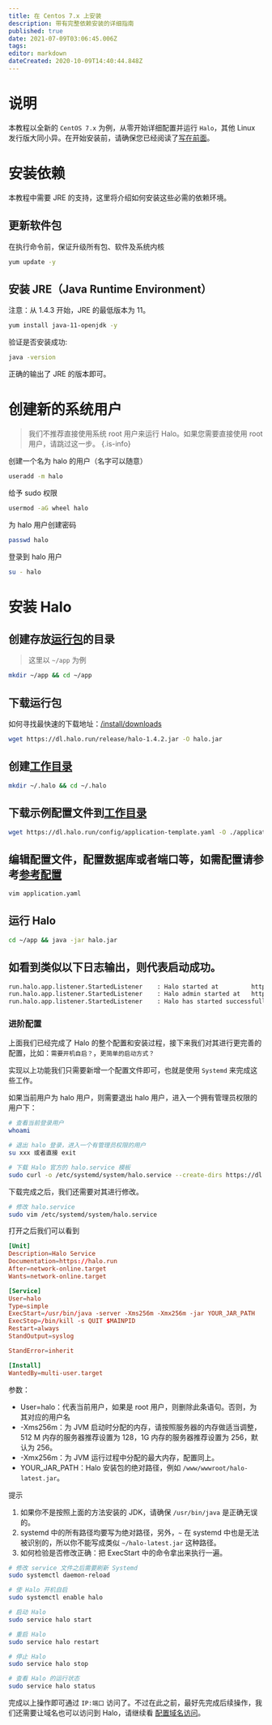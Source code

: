 ```yaml
---
title: 在 Centos 7.x 上安装
description: 带有完整依赖安装的详细指南
published: true
date: 2021-07-09T03:06:45.006Z
tags: 
editor: markdown
dateCreated: 2020-10-09T14:40:44.848Z
---
```


# 说明
本教程以全新的 `CentOS 7.x` 为例，从零开始详细配置并运行 `Halo`，其他 Linux 发行版大同小异。在开始安装前，请确保您已经阅读了[写在前面](/zh/install/prepare)。

# 安装依赖
本教程中需要 JRE 的支持，这里将介绍如何安装这些必需的依赖环境。

## 更新软件包
在执行命令前，保证升级所有包、软件及系统内核

```bash
yum update -y
```

## 安装 JRE（Java Runtime Environment）

注意：从 1.4.3 开始，JRE 的最低版本为 11。

```bash
yum install java-11-openjdk -y
```

验证是否安装成功:

```bash
java -version
```

正确的输出了 JRE 的版本即可。

# 创建新的系统用户

> 我们不推荐直接使用系统 root 用户来运行 Halo。如果您需要直接使用 root 用户，请跳过这一步。
{.is-info}

创建一个名为 halo 的用户（名字可以随意）
```bash
useradd -m halo
```

给予 sudo 权限
```bash
usermod -aG wheel halo
```

为 halo 用户创建密码
```bash
passwd halo
```

登录到 halo 用户
```bash
su - halo
```

# 安装 Halo

## 创建存放[运行包](/install/prepare#%E8%BF%90%E8%A1%8C%E5%8C%85)的目录

> 这里以 `~/app` 为例

```bash
mkdir ~/app && cd ~/app
```

## 下载运行包

如何寻找最快速的下载地址：[/install/downloads](/install/downloads)

```bash
wget https://dl.halo.run/release/halo-1.4.2.jar -O halo.jar
```

## 创建[工作目录](/install/prepare#%E5%B7%A5%E4%BD%9C%E7%9B%AE%E5%BD%95)

```bash
mkdir ~/.halo && cd ~/.halo
```

## 下载示例配置文件到[工作目录](/install/prepare#%E5%B7%A5%E4%BD%9C%E7%9B%AE%E5%BD%95)

```bash
wget https://dl.halo.run/config/application-template.yaml -O ./application.yaml 
```

## 编辑配置文件，配置数据库或者端口等，如需配置请参考[参考配置](/install/config)

```bash
vim application.yaml
```

## 运行 Halo

```bash
cd ~/app && java -jar halo.jar
```

## 如看到类似以下日志输出，则代表启动成功。

```bash
run.halo.app.listener.StartedListener    : Halo started at         http://127.0.0.1:8090
run.halo.app.listener.StartedListener    : Halo admin started at   http://127.0.0.1:8090/admin
run.halo.app.listener.StartedListener    : Halo has started successfully!
```

### 进阶配置

上面我们已经完成了 Halo 的整个配置和安装过程，接下来我们对其进行更完善的配置，比如：`需要开机自启？`，`更简单的启动方式？`

实现以上功能我们只需要新增一个配置文件即可，也就是使用 `Systemd` 来完成这些工作。

如果当前用户为 halo 用户，则需要退出 halo 用户，进入一个拥有管理员权限的用户下：

```bash
# 查看当前登录用户
whoami

# 退出 halo 登录，进入一个有管理员权限的用户
su xxx 或者直接 exit
```

```bash
# 下载 Halo 官方的 halo.service 模板
sudo curl -o /etc/systemd/system/halo.service --create-dirs https://dl.halo.run/config/halo.service
```

下载完成之后，我们还需要对其进行修改。

```bash
# 修改 halo.service
sudo vim /etc/systemd/system/halo.service
```

打开之后我们可以看到

```conf
[Unit]
Description=Halo Service
Documentation=https://halo.run
After=network-online.target
Wants=network-online.target

[Service]
User=halo
Type=simple
ExecStart=/usr/bin/java -server -Xms256m -Xmx256m -jar YOUR_JAR_PATH
ExecStop=/bin/kill -s QUIT $MAINPID
Restart=always
StandOutput=syslog

StandError=inherit

[Install]
WantedBy=multi-user.target
```

参数：
- User=halo：代表当前用户，如果是 root 用户，则删除此条语句。否则，为其对应的用户名
- -Xms256m：为 JVM 启动时分配的内存，请按照服务器的内存做适当调整，512 M 内存的服务器推荐设置为 128，1G 内存的服务器推荐设置为 256，默认为 256。
- -Xmx256m：为 JVM 运行过程中分配的最大内存，配置同上。
- YOUR_JAR_PATH：Halo 安装包的绝对路径，例如 `/www/wwwroot/halo-latest.jar`。

<article class="message is-warning">
  <div class="message-body">

提示

1. 如果你不是按照上面的方法安装的 JDK，请确保 `/usr/bin/java` 是正确无误的。
2. systemd 中的所有路径均要写为绝对路径，另外，`~` 在 systemd 中也是无法被识别的，所以你不能写成类似 `~/halo-latest.jar` 这种路径。
3. 如何检验是否修改正确：把 ExecStart 中的命令拿出来执行一遍。

  </div>
</article>

```bash
# 修改 service 文件之后需要刷新 Systemd
sudo systemctl daemon-reload

# 使 Halo 开机自启
sudo systemctl enable halo

# 启动 Halo
sudo service halo start

# 重启 Halo
sudo service halo restart

# 停止 Halo
sudo service halo stop

# 查看 Halo 的运行状态
sudo service halo status
```

完成以上操作即可通过 `IP:端口` 访问了。不过在此之前，最好先完成后续操作，我们还需要让域名也可以访问到 Halo，请继续看 [配置域名访问](/archives/install-reverse-proxy.html)。
